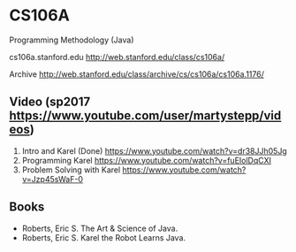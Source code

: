 CS106A
======

Programming Methodology (Java)

cs106a.stanford.edu
http://web.stanford.edu/class/cs106a/

Archive
http://web.stanford.edu/class/archive/cs/cs106a/cs106a.1176/

## Video (sp2017 https://www.youtube.com/user/martystepp/videos)
01. Intro and Karel (Done)
https://www.youtube.com/watch?v=dr38JJh05Jg
02. Programming Karel 
https://www.youtube.com/watch?v=fuEIolDqCXI
03. Problem Solving with Karel 
https://www.youtube.com/watch?v=Jzp45sWaF-0

## Books
- Roberts, Eric S. The Art & Science of Java.
- Roberts, Eric S. Karel the Robot Learns Java.
